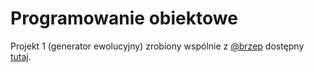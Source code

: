 # Programowanie obiektowe

Projekt 1 (generator ewolucyjny) zrobiony wspólnie z [@brzep](https://github.com/brzep) dostępny [tutaj](https://github.com/sgfn/evgen).
